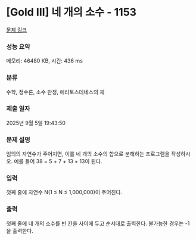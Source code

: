 # [Gold III] 네 개의 소수 - 1153 

[문제 링크](https://www.acmicpc.net/problem/1153) 

### 성능 요약

메모리: 46480 KB, 시간: 436 ms

### 분류

수학, 정수론, 소수 판정, 에라토스테네스의 체

### 제출 일자

2025년 9월 5일 19:43:50

### 문제 설명

<p>임의의 자연수가 주어지면, 이를 네 개의 소수의 합으로 분해하는 프로그램을 작성하시오. 예를 들어 38 = 5 + 7 + 13 + 13이 된다.</p>

### 입력 

 <p>첫째 줄에 자연수 N(1 ≤ N ≤ 1,000,000)이 주어진다.</p>

### 출력 

 <p>첫째 줄에 네 개의 소수를 빈 칸을 사이에 두고 순서대로 출력한다. 불가능한 경우는 -1을 출력한다.</p>

